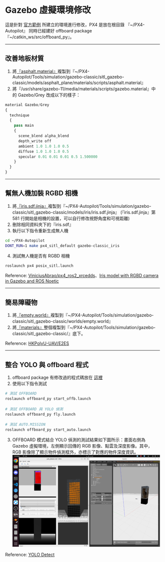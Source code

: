 # Gazebo 虛擬環境修改

這是針對 [官方範例](https://github.com/FCWTW/Flight-Control/blob/master/Gazebo/README_PX4.md) 所建立的環境進行修改，PX4 是放在根目錄 『~/PX4-Autopilot』
同時已經建好 offboard package 『~/catkin_ws/src/offboard_py』。

---
## 改善地板材質

1. 將[『asphalt.material』](https://github.com/FCWTW/Flight-Control/blob/master/Gazebo/asphalt.material)複製到『~/PX4-Autopilot/Tools/simulation/gazebo-classic/sitl_gazebo-classic/models/asphalt_plane/materials/scripts/asphalt.material』
2. 將『/usr/share/gazebo-11/media/materials/scripts/gazebo.material』中的 Gazebo/Grey 改成以下的樣子：
```python
material Gazebo/Grey
{
  technique
  {
    pass main
    {
      scene_blend alpha_blend
      depth_write off
      ambient 1.0 1.0 1.0 0.5
      diffuse 1.0 1.0 1.0 0.5
      specular 0.01 0.01 0.01 0.5 1.500000
    }
  }
}
```

---
## 幫無人機加裝 RGBD 相機

1. 將[『iris.sdf.jinja』](https://github.com/FCWTW/Flight-Control/blob/master/Gazebo/iris.sdf.jinja)複製到『~/PX4-Autopilot/Tools/simulation/gazebo-classic/sitl_gazebo-classic/models/iris/iris.sdf.jinja』
(『iris.sdf.jinja』第 581 行開始是相機的設置，可以自行修改視野角度和可視距離)
2. 刪除相同資料夾下的『iris.sdf』
3. 執行以下指令重新生成無人機
```bash
cd ~/PX4-Autopilot
DONT_RUN=1 make px4_sitl_default gazebo-classic_iris
```
4. 測試無人機是否有 RGBD 相機
```bash
roslaunch px4 posix_sitl.launch
```

Reference: [ViniciusAbrao/px4_ros2_xrcedds](https://github.com/ViniciusAbrao/px4_ros2_xrcedds?tab=readme-ov-file#rgbd-camera-simulation)、[Iris model with RGBD camera in Gazebo and ROS Noetic](https://www.youtube.com/watch?v=PpW_qEyGmyM)

---
## 簡易障礙物

1. 將[『empty.world』](https://github.com/FCWTW/Flight-Control/blob/master/Gazebo/empty.world)複製到『~/PX4-Autopilot/Tools/simulation/gazebo-classic/sitl_gazebo-classic/worlds/empty.world』
2. 將[『materials』](https://github.com/FCWTW/Flight-Control/tree/master/Gazebo/materials)整個複製到『~/PX4-Autopilot/Tools/simulation/gazebo-classic/sitl_gazebo-classic/』底下。

Reference: [HKPolyU-UAV/E2ES](https://github.com/HKPolyU-UAV/E2ES)

---
## 整合 YOLO 與 offboard 程式

1. offboard package 有修改過的程式碼放在 [這裡](https://github.com/FCWTW/Flight-Control/tree/master/offboard_py)
2. 使用以下指令測試
```bash
# 測試 OFFBOARD
roslaunch offboard_py start_offb.launch

# 測試 OFFBOARD 與 YOLO 偵測
roslaunch offboard_py fly.launch

# 測試 AUTO.MISSION
roslaunch offboard_py start_auto.launch
```

3. OFFBOARD 模式結合 YOLO 偵測的測試結果如下圖所示：畫面右側為 Gazebo 虛擬環境，左側顯示回傳的 RGB 影像、點雲及深度影像。其中，RGB 影像除了顯示物件偵測框外，亦標示了對應的物件深度資訊。
![image](../image/gazebo.png)

Reference: [YOLO Detect](https://hackmd.io/lwReki-hQTCrnzUMYMq2yA?view)
